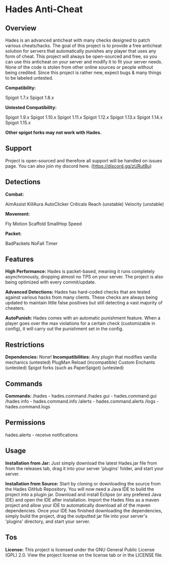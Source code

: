# Hades Anti-Cheat

## Overview
Hades is an advanced anticheat with many checks designed to patch various cheats/hacks. The goal of this project is to provide a free anticheat solution for servers that automatically punishes any player that uses any form of cheat. This project will always be open-sourced and free, so you can use this anticheat on your server and modify it to fit your server needs. None of the code is stolen from other online sources or people without being credited. Since this project is rather new, expect bugs & many things to be labeled untested.

**Compatibility:**

Spigot 1.7.x
Spigot 1.8.x

**Untested Compatibility:**

Spigot 1.9.x
Spigot 1.10.x
Spigot 1.11.x
Spigot 1.12.x
Spigot 1.13.x
Spigot 1.14.x
Spigot 1.15.x

**Other spigot forks may not work with Hades.**

## Support
Project is open-sourced and therefore all support will be handled on issues page.
You can also join my discord here. (https://discord.gg/zURutBu)

## Detections
**Combat:**

AimAssist
KillAura
AutoClicker
Criticals
Reach (unstable)
Velocity (unstable)

**Movement:**

Fly
Motion
Scaffold
SmallHop
Speed

**Packet:**

BadPackets
NoFall
Timer

## Features
**High Performance:**
Hades is packet-based, meaning it runs completely asynchronously, dropping almost no TPS on your server. The project is also being optimized with every commit/update.

**Advanced Detections:**
Hades has hard-coded checks that are tested against various hacks from many clients. These checks are always being updated to maintain little false positives but still detecting a vast majority of cheaters.

**AutoPunish:**
Hades comes with an automatic punishment feature. When a player goes over the max violations for a certain check (customizable in config), it will carry out the punishment set in the config.

## Restrictions
**Dependencies:**
None!
**Incompatibilities:**
Any plugin that modifies vanilla mechanics (untested)
PlugMan Reload (incompatible)
Custom Enchants (untested)
Spigot forks (such as PaperSpigot) (untested)

## Commands
**Commands:**
/hades - hades.command
/hades gui - hades.command.gui
/hades info - hades.command.info
/alerts - hades.command.alerts
/logs - hades.command.logs

## Permissions
hades.alerts - receive notifications

## Usage
**Installation from Jar:**
Just simply download the latest Hades.jar file from from the releases tab, drag it into your server 'plugins' folder, and start your server.

**Installation from Source:**
Start by cloning or downloading the source from the Hades GitHub Repository. You will now need a Java IDE to build the project into a plugin jar. Download and install Eclipse (or any prefered Java IDE) and open the IDE after installation. Import the Hades files as a maven project and allow your IDE to automatically download all of the maven dependencies. Once your IDE has finished downloading the dependencies, simply build the project, drag the outputted jar file into your server's 'plugins' directory, and start your server.

## Tos
**License:**
This project is licensed under the GNU General Public License (GPL) 2.0. View the project license on the license tab or in the LICENSE file.
